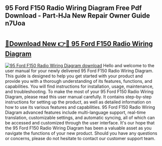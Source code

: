 ## 95 Ford F150 Radio Wiring Diagram Free Pdf Download - Part-HJa New Repair Owner Guide n7Uoa

# <h2><a href="http://dfmtl0.blite.top/?on=95+Ford+F150+Radio+Wiring+Diagram">🔗Download New 👉🔴 95 Ford F150 Radio Wiring Diagram</a></h2>

[![95 Ford F150 Radio Wiring Diagram download](https://i.imgur.com/lujVjoI.png)](http://dfmtl0.blite.top/?on=95+Ford+F150+Radio+Wiring+Diagram)
Hello and welcome to the user manual for your newly delivered 95 Ford F150 Radio Wiring Diagram. This guide is designed to help you get started with your product and provide you with a thorough understanding of its features, functions, and capabilities. You will find instructions for installation, usage, maintenance, and troubleshooting. To make the most of your 95 Ford F150 Radio Wiring Diagram, please read this user manual carefully. It contains step-by-step instructions for setting up the product, as well as detailed information on how to use its various features and capabilities. 95 Ford F150 Radio Wiring Diagram advanced features include multi-language support, real-time translation, customizable settings, and automatic syncing, all of which can be accessed and customized through the user interface. It's our hope that the 95 Ford F150 Radio Wiring Diagram has been a valuable asset as you navigate the functions of your new product. Should you have any questions or concerns, please do not hesitate to contact our customer support team.
